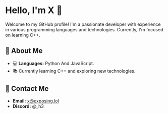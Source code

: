 # Hello, I'm X 👋

Welcome to my GitHub profile! I'm a passionate developer with experience in various programming languages and technologies. Currently, I'm focused on learning C++.

## 🌱 About Me

- 💻 **Languages:** Python And JavaScript.
- 📚 Currently learning C++ and exploring new technologies.

## 🤝 Contact Me

- **Email:** x@exposing.lol
- **Discord:** @_h3
